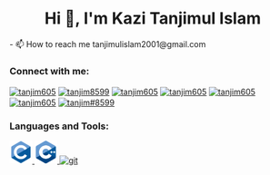 <h1 align="center">Hi 👋, I'm Kazi Tanjimul Islam</h1>
- 📫 How to reach me tanjimulislam2001@gmail.com

<h3 align="left">Connect with me:</h3>
<p align="left">
<a href="https://twitter.com/tanjim605" target="blank"><img align="center" src="https://raw.githubusercontent.com/rahuldkjain/github-profile-readme-generator/master/src/images/icons/Social/twitter.svg" alt="tanjim605" height="30" width="40" /></a>
<a href="https://fb.com/tanjim8599" target="blank"><img align="center" src=" https://raw.githubusercontent.com/rahuldkjain/github-profile-readme-generator/master/src/images/icons/Social/facebook.svg" alt="tanjim8599" height="30" width="40" /></a>
<a href="https://www.codechef.com/users/tanjim605" target="blank"><img align="center" src="https://cdn.jsdelivr.net/npm/simple-icons@3.1.0/icons/codechef.svg" alt="tanjim605" height="30" width="40" /></a>
<a href="https://www.hackerrank.com/tanjim605" target="blank"><img align="center" src="https://raw.githubusercontent.com/rahuldkjain/github-profile-readme-generator/master/src/images/icons/Social/hackerrank.svg" alt="tanjim605" height="30" width="40" /></a>
<a href="https://codeforces.com/profile/tanjim605" target="blank"><img align="center" src="https://raw.githubusercontent.com/rahuldkjain/github-profile-readme-generator/master/src/images/icons/Social/codeforces.svg" alt="tanjim605" height="30" width="40" /></a>
<a href="https://www.leetcode.com/tanjim605" target="blank"><img align="center" src="https://raw.githubusercontent.com/rahuldkjain/github-profile-readme-generator/master/src/images/icons/Social/leet-code.svg" alt="tanjim605" height="30" width="40" /></a>
<a href="https://discord.gg/tanjim#8599" target="blank"><img align="center" src="https://raw.githubusercontent.com/rahuldkjain/github-profile-readme-generator/master/src/images/icons/Social/discord.svg" alt="tanjim#8599" height="30" width="40" /></a>
</p>

<h3 align="left">Languages and Tools:</h3>
<p align="left"> <a href="https://www.cprogramming.com/" target="_blank" rel="noreferrer"> <img src="https://raw.githubusercontent.com/devicons/devicon/master/icons/c/c-original.svg" alt="c" width="40" height="40"/> </a> <a href="https://www.w3schools.com/cpp/" target="_blank" rel="noreferrer"> <img src="https://raw.githubusercontent.com/devicons/devicon/master/icons/cplusplus/cplusplus-original.svg" alt="cplusplus" width="40" height="40"/> </a> <a href="https://git-scm.com/" target="_blank" rel="noreferrer"> <img src="https://www.vectorlogo.zone/logos/git-scm/git-scm-icon.svg" alt="git" width="40" height="40"/> </a> </p>
